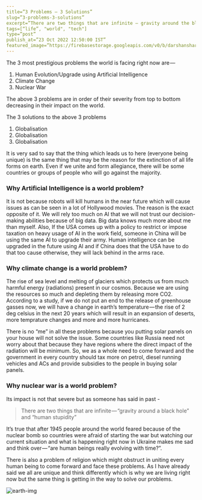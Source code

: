 ```yaml
---
title=”3 Problems — 3 Solutions”  
slug=”3-problems-3-solutions”  
excerpt=”There are two things that are infinite — gravity around the black hole and human stupidity”  
tags=[“life”, "world", "tech"]  
type=”post”  
publish_at=”23 Oct 2022 12:50:00 IST”  
featured_image=”https://firebasestorage.googleapis.com/v0/b/darshansharma-ur.appspot.com/o/images%2Fgreg-rosenke-1TjORT2dLOw-unsplash.jpg?alt=media&token=b15010d1-3331-45b2-8835-04683511cebd”  
---
```


The 3 most prestigious problems the world is facing right now are —   
1. Human Evolution/Upgrade using Artificial Intelligence  
2. Climate Change  
3. Nuclear War

The above 3 problems are in order of their severity from top to bottom decreasing in their impact on the world.

The 3 solutions to the above 3 problems  
1. Globalisation  
2. Globalisation  
3. Globalisation

It is very sad to say that the thing which leads us to here (everyone being unique) is the same thing that may be the reason for the extinction of all life forms on earth. Even if we unite and form allegiance, there will be some countries or groups of people who will go against the majority.

### Why Artificial Intelligence is a world problem?  
It is not because robots will kill humans in the near future which will cause issues as can be seen in a lot of Hollywood movies. The reason is the exact opposite of it. We will rely too much on AI that we will not trust our decision-making abilities because of big data. Big data knows much more about me than myself. Also, If the USA comes up with a policy to restrict or impose taxation on heavy usage of AI in the work field, someone in China will be using the same AI to upgrade their army. Human intelligence can be upgraded in the future using AI and if China does that the USA have to do that too cause otherwise, they will lack behind in the arms race.

### Why climate change is a world problem?  
The rise of sea level and melting of glaciers which protects us from much harmful energy (radiations) present in our cosmos. Because we are using the resources so much and depleting them by releasing more CO2. According to a study, if we do not put an end to the release of greenhouse gasses now, we will have a change in earth’s temperature — the rise of 2 deg celsius in the next 20 years which will result in an expansion of deserts, more temprature changes and more and more hurricanes.

There is no “me” in all these problems because you putting solar panels on your house will not solve the issue. Some countries like Russia need not worry about that because they have regions where the direct impact of the radiation will be minimum. So, we as a whole need to come forward and the government in every country should tax more on petrol, diesel running vehicles and ACs and provide subsidies to the people in buying solar panels.

### Why nuclear war is a world problem?  
Its impact is not that severe but as someone has said in past -

> There are two things that are infinite — “gravity around a black hole” and “human stupidity”

It’s true that after 1945 people around the world feared because of the nuclear bomb so countries were afraid of starting the war but watching our current situation and what is happening right now in Ukraine makes me sad and think over — “are human beings really evolving with time?”.

There is also a problem of religion which might obstruct in uniting every human being to come forward and face these problems. As I have already said we all are unique and think differently which is why we are living right now but the same thing is getting in the way to solve our problems.


![earth-img](https://firebasestorage.googleapis.com/v0/b/darshansharma-ur.appspot.com/o/images%2Fgreg-rosenke-1TjORT2dLOw-unsplash.jpg?alt=media&token=b15010d1-3331-45b2-8835-04683511cebd)

